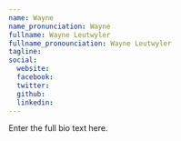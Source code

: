 ```yaml
---
name: Wayne
name_pronunciation: Wayne
fullname: Wayne Leutwyler
fullname_pronounciation: Wayne Leutwyler
tagline: 
social:
  website: 
  facebook:
  twitter:  
  github: 
  linkedin: 
---
```


Enter the full bio text here.